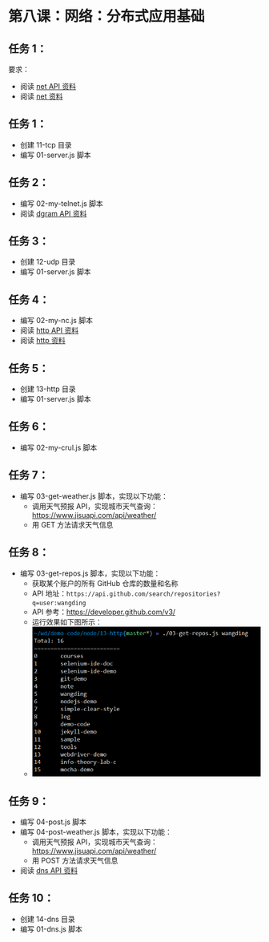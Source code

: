 # 第八课：网络：分布式应用基础

## 任务 1：

要求：  
- 阅读 [net API 资料](http://nodejs.cn/api/net.html)  
- 阅读 [net 资料](http://javascript.ruanyifeng.com/nodejs/net.html)  

## 任务 1：

- 创建 11-tcp 目录
- 编写 01-server.js 脚本  

## 任务 2：

- 编写 02-my-telnet.js 脚本  
- 阅读 [dgram API 资料](http://nodejs.cn/api/dgram.html)  

## 任务 3：

- 创建 12-udp 目录  
- 编写 01-server.js 脚本  

## 任务 4：

- 编写 02-my-nc.js 脚本  
- 阅读 [http API 资料](http://nodejs.cn/api/http.html)  
- 阅读 [http 资料](http://javascript.ruanyifeng.com/nodejs/http.html)  

## 任务 5：

- 创建 13-http 目录  
- 编写 01-server.js 脚本  

## 任务 6：

- 编写 02-my-crul.js 脚本  

## 任务 7：

- 编写 03-get-weather.js 脚本，实现以下功能：  
  - 调用天气预报 API，实现城市天气查询：https://www.jisuapi.com/api/weather/  
  - 用 GET 方法请求天气信息  

## 任务 8：

- 编写 03-get-repos.js 脚本，实现以下功能：  
  - 获取某个账户的所有 GitHub 仓库的数量和名称  
  - API 地址：`https://api.github.com/search/repositories?q=user:wangding`  
  - API 参考：https://developer.github.com/v3/
  - 运行效果如下图所示：  
  - ![github-api，王顶，408542507@qq.com](./images/github-api.png)  

## 任务 9：

- 编写 04-post.js 脚本  
- 编写 04-post-weather.js 脚本，实现以下功能：
  - 调用天气预报 API，实现城市天气查询：https://www.jisuapi.com/api/weather/  
  - 用 POST 方法请求天气信息  
- 阅读 [dns API 资料](http://nodejs.cn/api/net.html)  

## 任务 10：

- 创建 14-dns 目录
- 编写 01-dns.js 脚本  

